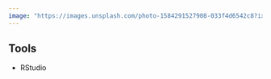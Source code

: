 ```yaml
---
image: "https://images.unsplash.com/photo-1584291527908-033f4d6542c8?ixlib=rb-1.2.1&ixid=MnwxMjA3fDB8MHxwaG90by1wYWdlfHx8fGVufDB8fHx8&auto=format&fit=crop&w=1025&q=80"
---
```


## Tools
- RStudio